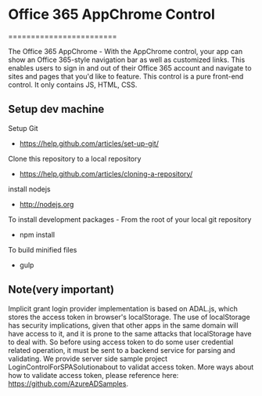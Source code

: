 # Office 365 AppChrome Control

========================

The Office 365 AppChrome - With the AppChrome control, your app can show an Office 365-style navigation bar as well as customized links. This enables users to sign in and out of their Office 365 account and navigate to sites and pages that you'd like to feature.
This control is a pure front-end control. It only contains JS, HTML, CSS. 

## Setup dev machine
Setup Git
* https://help.github.com/articles/set-up-git/

Clone this repository to a local repository
* https://help.github.com/articles/cloning-a-repository/

install nodejs
* http://nodejs.org

To install development packages - From the root of your local git repository
* npm install

To build minified files
* gulp

## Note(very important)
Implicit grant login provider implementation is based on ADAL.js, which stores the access token in browser's localStorage. The use of localStorage has security implications, given that other apps in the same domain will have access to it, and it is prone to the same attacks that localStorage have to deal with. So before using access token to do some user credential related operation, it must be sent to a backend service for parsing and validating. We provide server side sample project LoginControlForSPASolutionabout to validat access token. More ways about how to validate access token, please reference here: https://github.com/AzureADSamples.



